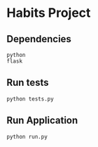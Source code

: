 # Habits Project

## Dependencies

```
python
flask
```

## Run tests

`python tests.py`

## Run Application

`python run.py`



